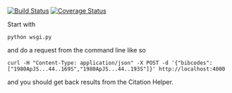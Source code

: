 [![Build Status](https://travis-ci.org/adsabs/citation_helper_service.svg?branch=master)](https://travis-ci.org/adsabs/citation_helper_service)
[![Coverage Status](https://coveralls.io/repos/adsabs/citation_helper_service/badge.svg)](https://coveralls.io/r/adsabs/citation_helper_service)

Start with

	python wsgi.py
  
and do a request from the command line like so

	curl -H "Content-Type: application/json" -X POST -d '{"bibcodes":["1980ApJS...44..169S","1980ApJS...44..193S"]}' http://localhost:4000

and you should get back results from the Citation Helper.
